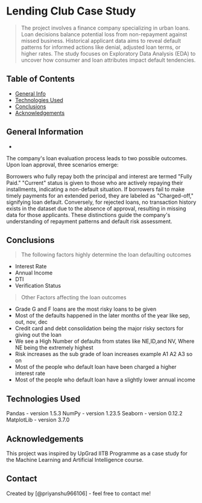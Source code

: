 # Lending Club Case Study
> The project involves a finance company specializing in urban loans. Loan decisions balance potential loss from non-repayment against missed business. Historical applicant data aims to reveal default patterns for informed actions like denial, adjusted loan terms, or higher rates. The study focuses on Exploratory Data Analysis (EDA) to uncover how consumer and loan attributes impact default tendencies.


## Table of Contents
* [General Info](#general-information)
* [Technologies Used](#technologies-used)
* [Conclusions](#conclusions)
* [Acknowledgements](#acknowledgements)

<!-- You can include any other section that is pertinent to your problem -->

## General Information
- 

The company's loan evaluation process leads to two possible outcomes. Upon loan approval, three scenarios emerge:

Borrowers who fully repay both the principal and interest are termed "Fully Paid."
"Current" status is given to those who are actively repaying their installments, indicating a non-default situation.
If borrowers fail to make timely payments for an extended period, they are labeled as "Charged-off," signifying loan default.
Conversely, for rejected loans, no transaction history exists in the dataset due to the absence of approval, resulting in missing data for those applicants. These distinctions guide the company's understanding of repayment patterns and default risk assessment.

<!-- You don't have to answer all the questions - just the ones relevant to your project. -->

## Conclusions

 > The following factors highly determine the loan defaulting outcomes 
 * Interest Rate 
 * Annual Income 
 * DTI
 * Verification Status

> Other Factors affecting the loan outcomes 
* Grade G and F loans are the most risky loans to be given
* Most of the defaults happened in the later months of the year like sep, out, nov, dec
* Credit card and debt consolidation being the major risky sectors for giving out the loan
* We see a High Number of defaults from states like NE,ID,and NV, Where NE being the extremely highest
* Risk increases as the sub grade of loan increases example A1 A2 A3 so on
* Most of the people who default loan have been charged a higher interest rate
* Most of the people who default loan have a slightly lower annual income


<!-- You don't have to answer all the questions - just the ones relevant to your project. -->


## Technologies Used
Pandas - version 1.5.3
NumPy - version 1.23.5
Seaborn - version 0.12.2
MatplotLib - version 3.7.0

<!-- As the libraries versions keep on changing, it is recommended to mention the version of library used in this project -->

## Acknowledgements
This project was inspired by UpGrad IITB Programme as a case study for the Machine Learning and Artificial Intelligence course.


## Contact
Created by [@priyanshu966106] - feel free to contact me!


<!-- Optional -->
<!-- ## License -->
<!-- This project is open source and available under the [... License](). -->

<!-- You don't have to include all sections - just the one's relevant to your project -->